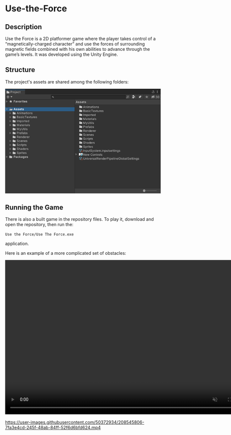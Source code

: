 # Use-the-Force

## Description

Use the Force is a 2D platformer game where the player takes control of a “magnetically-charged character” and use the forces of surrounding magnetic fields combined with his own abilities to advance through the game’s levels. It was developed using the Unity Engine.

## Structure

The project's assets are shared among the following folders:

<img title="Project" alt="Alt text" src="./README_stuff/Project.png">

## Running the Game

There is also a built game in the repository files. To play it, download and open the repository, then run the:

`Use the Force/Use The Force.exe`

application.

Here is an example of a more complicated set of obstacles:

<video controls="" width="800" height="500" muted="" loop="" autoplay="">
    <source src="https://github.com/niksakkas/Use-the-Force/blob/main/README_stuff/Multiple_Obstacles_Example.mp4" type="video/mp4">
</video>


https://user-images.githubusercontent.com/50372934/208545806-7fa3e4cd-245f-48ab-84ff-52f6d6bfd624.mp4
